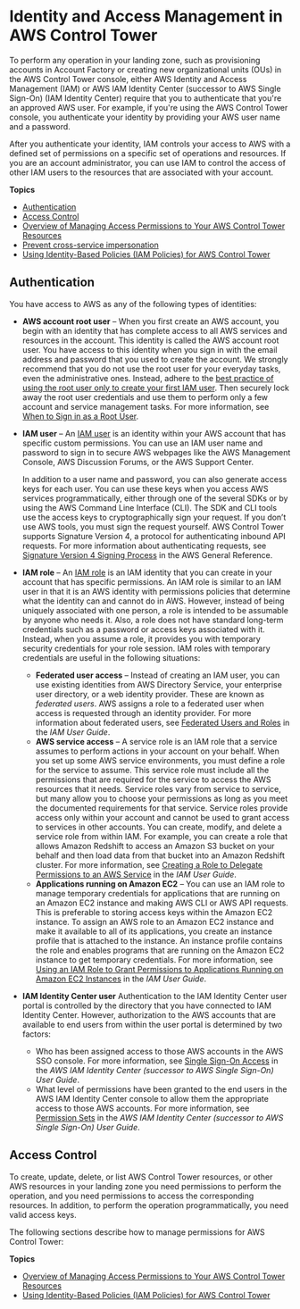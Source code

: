 # Identity and Access Management in AWS Control Tower<a name="auth-access"></a>

To perform any operation in your landing zone, such as provisioning accounts in Account Factory or creating new organizational units \(OUs\) in the AWS Control Tower console, either AWS Identity and Access Management \(IAM\) or AWS IAM Identity Center \(successor to AWS Single Sign\-On\) \(IAM Identity Center\) require that you to authenticate that you're an approved AWS user\. For example, if you're using the AWS Control Tower console, you authenticate your identity by providing your AWS user name and a password\.

After you authenticate your identity, IAM controls your access to AWS with a defined set of permissions on a specific set of operations and resources\. If you are an account administrator, you can use IAM to control the access of other IAM users to the resources that are associated with your account\.

**Topics**
+ [Authentication](#authentication)
+ [Access Control](#access-control)
+ [Overview of Managing Access Permissions to Your AWS Control Tower Resources](access-control-overview.md)
+ [Prevent cross\-service impersonation](prevent-confused-deputy.md)
+ [Using Identity\-Based Policies \(IAM Policies\) for AWS Control Tower](access-control-managing-permissions.md)

## Authentication<a name="authentication"></a>

You have access to AWS as any of the following types of identities:
+ **AWS account root user** – When you first create an AWS account, you begin with an identity that has complete access to all AWS services and resources in the account\. This identity is called the AWS account root user\. You have access to this identity when you sign in with the email address and password that you used to create the account\. We strongly recommend that you do not use the root user for your everyday tasks, even the administrative ones\. Instead, adhere to the [best practice of using the root user only to create your first IAM user](https://docs.aws.amazon.com/IAM/latest/UserGuide/best-practices.html#create-iam-users)\. Then securely lock away the root user credentials and use them to perform only a few account and service management tasks\. For more information, see [When to Sign in as a Root User](root-login.md)\.
+ **IAM user** – An [IAM user](https://docs.aws.amazon.com/IAM/latest/UserGuide/id_users.html) is an identity within your AWS account that has specific custom permissions\. You can use an IAM user name and password to sign in to secure AWS webpages like the AWS Management Console, AWS Discussion Forums, or the AWS Support Center\.

  In addition to a user name and password, you can also generate access keys for each user\. You can use these keys when you access AWS services programmatically, either through one of the several SDKs or by using the AWS Command Line Interface \(CLI\)\. The SDK and CLI tools use the access keys to cryptographically sign your request\. If you don’t use AWS tools, you must sign the request yourself\. AWS Control Tower supports Signature Version 4, a protocol for authenticating inbound API requests\. For more information about authenticating requests, see [Signature Version 4 Signing Process](https://docs.aws.amazon.com/general/latest/gr/signature-version-4.html) in the AWS General Reference\.
+ **IAM role** – An [IAM role](https://docs.aws.amazon.com/IAM/latest/UserGuide/id_roles.html) is an IAM identity that you can create in your account that has specific permissions\. An IAM role is similar to an IAM user in that it is an AWS identity with permissions policies that determine what the identity can and cannot do in AWS\. However, instead of being uniquely associated with one person, a role is intended to be assumable by anyone who needs it\. Also, a role does not have standard long\-term credentials such as a password or access keys associated with it\. Instead, when you assume a role, it provides you with temporary security credentials for your role session\. IAM roles with temporary credentials are useful in the following situations:
  + **Federated user access** – Instead of creating an IAM user, you can use existing identities from AWS Directory Service, your enterprise user directory, or a web identity provider\. These are known as *federated users*\. AWS assigns a role to a federated user when access is requested through an identity provider\. For more information about federated users, see [Federated Users and Roles](https://docs.aws.amazon.com/IAM/latest/UserGuide/introduction_access-management.html#intro-access-roles) in the *IAM User Guide*\.
  + **AWS service access** – A service role is an IAM role that a service assumes to perform actions in your account on your behalf\. When you set up some AWS service environments, you must define a role for the service to assume\. This service role must include all the permissions that are required for the service to access the AWS resources that it needs\. Service roles vary from service to service, but many allow you to choose your permissions as long as you meet the documented requirements for that service\. Service roles provide access only within your account and cannot be used to grant access to services in other accounts\. You can create, modify, and delete a service role from within IAM\. For example, you can create a role that allows Amazon Redshift to access an Amazon S3 bucket on your behalf and then load data from that bucket into an Amazon Redshift cluster\. For more information, see [Creating a Role to Delegate Permissions to an AWS Service](https://docs.aws.amazon.com/IAM/latest/UserGuide/id_roles_create_for-service.html) in the *IAM User Guide*\.
  + **Applications running on Amazon EC2** – You can use an IAM role to manage temporary credentials for applications that are running on an Amazon EC2 instance and making AWS CLI or AWS API requests\. This is preferable to storing access keys within the Amazon EC2 instance\. To assign an AWS role to an Amazon EC2 instance and make it available to all of its applications, you create an instance profile that is attached to the instance\. An instance profile contains the role and enables programs that are running on the Amazon EC2 instance to get temporary credentials\. For more information, see [Using an IAM Role to Grant Permissions to Applications Running on Amazon EC2 Instances](https://docs.aws.amazon.com/IAM/latest/UserGuide/id_roles_use_switch-role-ec2.html) in the *IAM User Guide*\.
+ **IAM Identity Center user** Authentication to the IAM Identity Center user portal is controlled by the directory that you have connected to IAM Identity Center\. However, authorization to the AWS accounts that are available to end users from within the user portal is determined by two factors:
  + Who has been assigned access to those AWS accounts in the AWS SSO console\. For more information, see [Single Sign\-On Access](https://docs.aws.amazon.com/singlesignon/latest/userguide/useraccess.html) in the *AWS IAM Identity Center \(successor to AWS Single Sign\-On\) User Guide*\.
  + What level of permissions have been granted to the end users in the AWS IAM Identity Center console to allow them the appropriate access to those AWS accounts\. For more information, see [Permission Sets](https://docs.aws.amazon.com/singlesignon/latest/userguide/permissionsets.html) in the *AWS IAM Identity Center \(successor to AWS Single Sign\-On\) User Guide*\.

## Access Control<a name="access-control"></a>

To create, update, delete, or list AWS Control Tower resources, or other AWS resources in your landing zone you need permissions to perform the operation, and you need permissions to access the corresponding resources\. In addition, to perform the operation programmatically, you need valid access keys\.

The following sections describe how to manage permissions for AWS Control Tower:

**Topics**
+ [Overview of Managing Access Permissions to Your AWS Control Tower Resources](access-control-overview.md)
+ [Using Identity\-Based Policies \(IAM Policies\) for AWS Control Tower](access-control-managing-permissions.md)